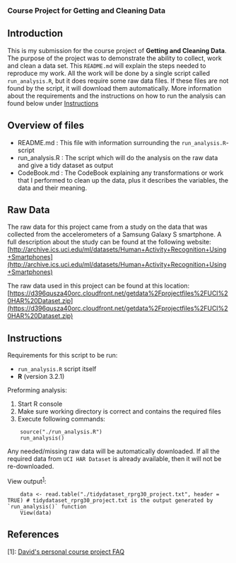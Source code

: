 ### Course Project for Getting and Cleaning Data

## Introduction
This is my submission for the course project of **Getting and Cleaning Data**.
The purpose of the project was to demonstrate the ability to collect, work and clean a data set.
This `README.md` will explain the steps needed to reproduce my work. 
All the work will be done by a single script called `run_analysis.R`, but it does require some raw data files. If these files are not found by the script, it will download them automatically. More information about the requirements and the instructions on how to run the analysis can found below under [Instructions](#instructions)
 
## Overview of files 
- README.md : This file with information surrounding the `run_analysis.R`-script
- run_analysis.R : The script which will do the analysis on the raw data and give a tidy dataset as output
- CodeBook.md : The CodeBook explaining any transformations or work that I performed to clean up the data, plus it describes the variables, the data and their meaning. 

## Raw Data
The raw data for this project came from a study on the data that was collected from the accelerometers of a Samsung Galaxy S smartphone. A full description about the study can be found at the following website:
[http://archive.ics.uci.edu/ml/datasets/Human+Activity+Recognition+Using+Smartphones](http://archive.ics.uci.edu/ml/datasets/Human+Activity+Recognition+Using+Smartphones)

The raw data used in this project can be found at this location: [https://d396qusza40orc.cloudfront.net/getdata%2Fprojectfiles%2FUCI%20HAR%20Dataset.zip](https://d396qusza40orc.cloudfront.net/getdata%2Fprojectfiles%2FUCI%20HAR%20Dataset.zip) 

## Instructions
Requirements for this script to be run:
- `run_analysis.R` script itself
- **R** (version 3.2.1)

Preforming analysis:

1. Start R console
2. Make sure working directory is correct and contains the required files
3. Execute following commands:
```{r eval=FALSE}    
    source("./run_analysis.R")
    run_analysis()
```
Any needed/missing raw data will be automatically downloaded. If all the required data from `UCI HAR Dataset` is already available, then it will not be re-downloaded.
    
View output<sup>[1](#Paper)</sup>:
```{r eval=FALSE}
    data <- read.table("./tidydataset_rprg30_project.txt", header = TRUE) # tidydataset_rprg30_project.txt is the output generated by `run_analysis()` function
    View(data)
```


## References
<a name="Paper">[1]</a>: [David's personal course project FAQ](https://class.coursera.org/getdata-030/forum/thread?thread_id=37)